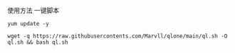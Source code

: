 使用方法
一键脚本
```shell
yum update -y
```
```shell
wget -q https://raw.githubusercontents.com/Marvll/qlone/main/ql.sh -O ql.sh && bash ql.sh
```